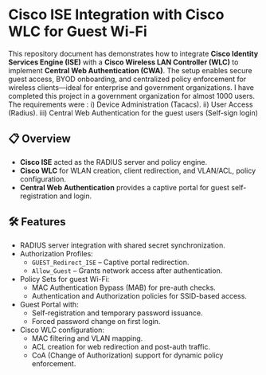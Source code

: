 # Cisco ISE Integration with Cisco WLC for Guest Wi-Fi

This repository document has demonstrates how to integrate **Cisco Identity Services Engine (ISE)** with a **Cisco Wireless LAN Controller (WLC)** to implement **Central Web Authentication (CWA)**. The setup enables secure guest access, BYOD onboarding, and centralized policy enforcement for wireless clients—ideal for enterprise and government organizations. I have completed this project in a government organization for almost 1000 users. The requirements were :
  i) Device Administration (Tacacs).
  ii) User Access (Radius).
  iii) Central Web Authentication for the guest users (Self-sign login)


## 📋 Overview

- **Cisco ISE** acted as the RADIUS server and policy engine.  
- **Cisco WLC** for WLAN creation, client redirection, and VLAN/ACL, policy configuration.  
- **Central Web Authentication** provides a captive portal for guest self-registration and login.  


## 🛠 Features

- RADIUS server integration with shared secret synchronization.  
- Authorization Profiles:  
  - `GUEST_Redirect_ISE` – Captive portal redirection.  
  - `Allow_Guest` – Grants network access after authentication.  
- Policy Sets for guest Wi-Fi:  
  - MAC Authentication Bypass (MAB) for pre-auth checks.  
  - Authentication and Authorization policies for SSID-based access.  
- Guest Portal with:  
  - Self-registration and temporary password issuance.  
  - Forced password change on first login.  
- Cisco WLC configuration:  
  - MAC filtering and VLAN mapping.  
  - ACL creation for web redirection and post-auth traffic.  
  - CoA (Change of Authorization) support for dynamic policy enforcement.  

